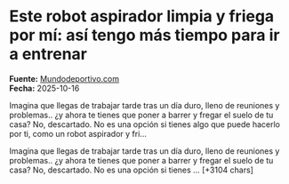 # Este robot aspirador limpia y friega por mí: así tengo más tiempo para ir a entrenar

**Fuente:** [Mundodeportivo.com](https://www.mundodeportivo.com/elrecomendador/20251016/1002551492/robot-aspirador-limpia-friega-mi-asi-mas-entrenar.html)  
**Fecha:** 2025-10-16

Imagina que llegas de trabajar tarde tras un día duro, lleno de reuniones y problemas.. ¿y ahora te tienes que poner a barrer y fregar el suelo de tu casa? No, descartado. No es una opción si tienes algo que puede hacerlo por ti, como un robot aspirador y fri…

Imagina que llegas de trabajar tarde tras un día duro, lleno de reuniones y problemas.. ¿y ahora te tienes que poner a barrer y fregar el suelo de tu casa? No, descartado. No es una opción si tienes … [+3104 chars]
